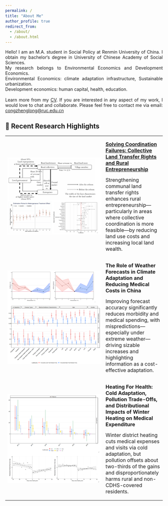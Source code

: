 ```yaml
---
permalink: /
title: "About Me"
author_profile: true
redirect_from: 
  - /about/
  - /about.html
---
```


<p style="text-align: justify;">
  Hello! I am an M.A. student in Social Policy at Renmin University of China. I obtain my bachelor‘s degree in University of Chinese Academy of Social Sciences.  
  <br>
  My research belongs to Environmental Economics and Development Economics.  
  <br>
  Environmental Economics:  climate adaptation infrastructure, Sustainable urbanization.  
  <br>
  Development economics:  human capital, health, education.  
  <br><br>
  Learn more from my <a href="https://dorohoward.github.io/files/CV.pdf">CV</a>. If you are interested in any aspect of my work, I would love to chat and collaborate. Please feel free to contact me via email: <a href="mailto:congzhenglong@ruc.edu.cn">congzhenglong@ruc.edu.cn</a>
</p>  

🌟 Recent Research Highlights
------

<div>
  <table style="border-collapse: collapse; border: none;">
    
  <tr><td width="300" style="border: none;">
  <div class="col-sm-5 col-md-4 col-lg-4 col-xl-4 m-auto"><img class="img-pub shadow-pub" src="images/pub01.png" width="400"></div>
  </td>
  <td style="border: none;">
  <div class="col align-self-center pub">
    <p class="pub-p"><font size=3><a href="https://www.sciencedirect.com/science/article/abs/pii/S0304387825001609"><b>Solving Coordination Failures: Collective Land Transfer Rights and Rural Entrepreneurship</b></a></font></p>
    <p class="pub-p"><font size=3>Strengthening communal land transfer rights enhances rural entrepreneurship—particularly in areas where collective coordination is more feasible—by reducing land use costs and increasing local land wealth.</font></p>
  </div>
  </td></tr>

  <tr><td width="300" style="border: none;">
  <div class="col-sm-5 col-md-4 col-lg-4 col-xl-4 m-auto"><img class="img-pub shadow-pub" src="images/pub02.png" width="400"></div>
  </td>
  <td style="border: none;">
  <div class="col align-self-center pub">
    <p class="pub-p"><font size=3><b>The Role of Weather Forecasts in Climate Adaptation and Reducing Medical Costs in China</b></font></p>
    <p class="pub-p"><font size=3>Improving forecast accuracy significantly reduces morbidity and medical spending, with mispredictions—especially under extreme weather—driving sizable increases and highlighting information as a cost-effective adaptation.</font></p>
  </div>
  </td></tr>

  <tr><td width="300" style="border: none;">
  <div class="col-sm-5 col-md-4 col-lg-4 col-xl-4 m-auto"><img class="img-pub shadow-pub" src="images/pub03.png" width="400"></div>
  </td>
  <td style="border: none;">
  <div class="col align-self-center pub">
    <p class="pub-p"><font size=3><b>Heating For Health: Cold Adaptation, Pollution Trade-Offs, and Distributional Impacts of Winter Heating on Medical Expenditure</b></font></p>
    <p class="pub-p"><font size=3>Winter district heating cuts medical expenses and visits via cold adaptation, but pollution offsets about two-thirds of the gains and disproportionately harms rural and non-CDHS-covered residents.</font></p>
  </div>
  </td></tr>
  
  </table>
</div>
<br>

<p><center>
  <div id="clustrmaps-widget" style="width:20%">
    <script type="text/javascript" id="clstr_globe" src="//clustrmaps.com/globe.js?d=hNeBVpaFAAPkv4mQiwgmMyidtXTtKcWBSBl3K7KB6Ro"></script>
  </div> 
</center></p>
